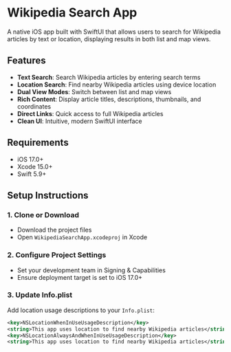 # Wikipedia Search App

A native iOS app built with SwiftUI that allows users to search for Wikipedia articles by text or location, displaying results in both list and map views.

## Features

- **Text Search**: Search Wikipedia articles by entering search terms
- **Location Search**: Find nearby Wikipedia articles using device location
- **Dual View Modes**: Switch between list and map views
- **Rich Content**: Display article titles, descriptions, thumbnails, and coordinates
- **Direct Links**: Quick access to full Wikipedia articles
- **Clean UI**: Intuitive, modern SwiftUI interface

## Requirements

- iOS 17.0+
- Xcode 15.0+
- Swift 5.9+

## Setup Instructions

### 1. Clone or Download
- Download the project files
- Open `WikipediaSearchApp.xcodeproj` in Xcode

### 2. Configure Project Settings
- Set your development team in Signing & Capabilities
- Ensure deployment target is set to iOS 17.0+

### 3. Update Info.plist
Add location usage descriptions to your `Info.plist`:

```xml
<key>NSLocationWhenInUseUsageDescription</key>
<string>This app uses location to find nearby Wikipedia articles</string>
<key>NSLocationAlwaysAndWhenInUseUsageDescription</key>
<string>This app uses location to find nearby Wikipedia articles</string>
```
